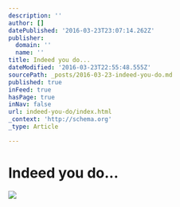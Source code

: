 ```yaml
---
description: ''
author: []
datePublished: '2016-03-23T23:07:14.262Z'
publisher:
  domain: ''
  name: ''
title: Indeed you do...
dateModified: '2016-03-23T22:55:48.555Z'
sourcePath: _posts/2016-03-23-indeed-you-do.md
published: true
inFeed: true
hasPage: true
inNav: false
url: indeed-you-do/index.html
_context: 'http://schema.org'
_type: Article

---
```

# Indeed you do...
![](https://the-grid-user-content.s3-us-west-2.amazonaws.com/5fbab2d5-795f-46c1-b45f-dfc770b43275.png)
